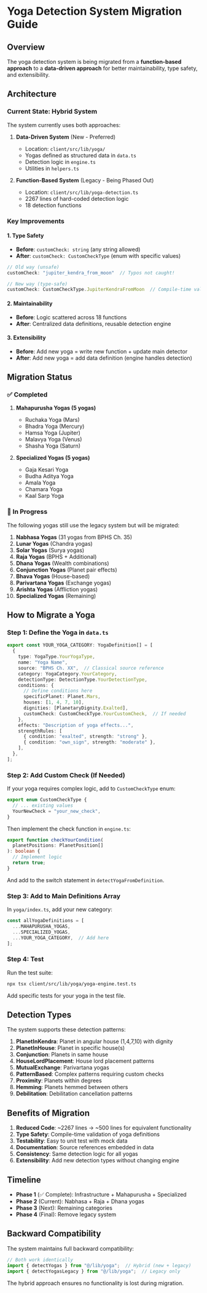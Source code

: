 # Yoga Detection System Migration Guide

## Overview

The yoga detection system is being migrated from a **function-based approach** to a **data-driven approach** for better maintainability, type safety, and extensibility.

## Architecture

### Current State: Hybrid System

The system currently uses both approaches:

1. **Data-Driven System** (New - Preferred)
   - Location: `client/src/lib/yoga/`
   - Yogas defined as structured data in `data.ts`
   - Detection logic in `engine.ts`
   - Utilities in `helpers.ts`

2. **Function-Based System** (Legacy - Being Phased Out)
   - Location: `client/src/lib/yoga-detection.ts`
   - 2267 lines of hard-coded detection logic
   - 18 detection functions

### Key Improvements

#### 1. Type Safety
- **Before**: `customCheck: string` (any string allowed)
- **After**: `customCheck: CustomCheckType` (enum with specific values)

```typescript
// Old way (unsafe)
customCheck: "jupiter_kendra_from_moon"  // Typos not caught!

// New way (type-safe)
customCheck: CustomCheckType.JupiterKendraFromMoon  // Compile-time validation
```

#### 2. Maintainability
- **Before**: Logic scattered across 18 functions
- **After**: Centralized data definitions, reusable detection engine

#### 3. Extensibility
- **Before**: Add new yoga = write new function + update main detector
- **After**: Add new yoga = add data definition (engine handles detection)

## Migration Status

### ✅ Completed

1. **Mahapurusha Yogas (5 yogas)**
   - Ruchaka Yoga (Mars)
   - Bhadra Yoga (Mercury)
   - Hamsa Yoga (Jupiter)
   - Malavya Yoga (Venus)
   - Shasha Yoga (Saturn)

2. **Specialized Yogas (5 yogas)**
   - Gaja Kesari Yoga
   - Budha Aditya Yoga
   - Amala Yoga
   - Chamara Yoga
   - Kaal Sarp Yoga

### 🔄 In Progress

The following yogas still use the legacy system but will be migrated:

1. **Nabhasa Yogas** (31 yogas from BPHS Ch. 35)
2. **Lunar Yogas** (Chandra yogas)
3. **Solar Yogas** (Surya yogas)
4. **Raja Yogas** (BPHS + Additional)
5. **Dhana Yogas** (Wealth combinations)
6. **Conjunction Yogas** (Planet pair effects)
7. **Bhava Yogas** (House-based)
8. **Parivartana Yogas** (Exchange yogas)
9. **Arishta Yogas** (Affliction yogas)
10. **Specialized Yogas** (Remaining)

## How to Migrate a Yoga

### Step 1: Define the Yoga in `data.ts`

```typescript
export const YOUR_YOGA_CATEGORY: YogaDefinition[] = [
  {
    type: YogaType.YourYogaType,
    name: "Yoga Name",
    source: "BPHS Ch. XX",  // Classical source reference
    category: YogaCategory.YourCategory,
    detectionType: DetectionType.YourDetectionType,
    conditions: {
      // Define conditions here
      specificPlanet: Planet.Mars,
      houses: [1, 4, 7, 10],
      dignities: [PlanetaryDignity.Exalted],
      customCheck: CustomCheckType.YourCustomCheck,  // If needed
    },
    effects: "Description of yoga effects...",
    strengthRules: [
      { condition: "exalted", strength: "strong" },
      { condition: "own_sign", strength: "moderate" },
    ],
  },
];
```

### Step 2: Add Custom Check (If Needed)

If your yoga requires complex logic, add to `CustomCheckType` enum:

```typescript
export enum CustomCheckType {
  // ... existing values
  YourNewCheck = "your_new_check",
}
```

Then implement the check function in `engine.ts`:

```typescript
export function checkYourCondition(
  planetPositions: PlanetPosition[]
): boolean {
  // Implement logic
  return true;
}
```

And add to the switch statement in `detectYogaFromDefinition`.

### Step 3: Add to Main Definitions Array

In `yoga/index.ts`, add your new category:

```typescript
const allYogaDefinitions = [
  ...MAHAPURUSHA_YOGAS,
  ...SPECIALIZED_YOGAS,
  ...YOUR_YOGA_CATEGORY,  // Add here
];
```

### Step 4: Test

Run the test suite:

```bash
npx tsx client/src/lib/yoga/yoga-engine.test.ts
```

Add specific tests for your yoga in the test file.

## Detection Types

The system supports these detection patterns:

1. **PlanetInKendra**: Planet in angular house (1,4,7,10) with dignity
2. **PlanetInHouse**: Planet in specific house(s)
3. **Conjunction**: Planets in same house
4. **HouseLordPlacement**: House lord placement patterns
5. **MutualExchange**: Parivartana yogas
6. **PatternBased**: Complex patterns requiring custom checks
7. **Proximity**: Planets within degrees
8. **Hemming**: Planets hemmed between others
9. **Debilitation**: Debilitation cancellation patterns

## Benefits of Migration

1. **Reduced Code**: ~2267 lines → ~500 lines for equivalent functionality
2. **Type Safety**: Compile-time validation of yoga definitions
3. **Testability**: Easy to unit test with mock data
4. **Documentation**: Source references embedded in data
5. **Consistency**: Same detection logic for all yogas
6. **Extensibility**: Add new detection types without changing engine

## Timeline

- **Phase 1** (✅ Complete): Infrastructure + Mahapurusha + Specialized
- **Phase 2** (Current): Nabhasa + Raja + Dhana yogas
- **Phase 3** (Next): Remaining categories
- **Phase 4** (Final): Remove legacy system

## Backward Compatibility

The system maintains full backward compatibility:

```typescript
// Both work identically
import { detectYogas } from "@/lib/yoga";  // Hybrid (new + legacy)
import { detectYogasLegacy } from "@/lib/yoga";  // Legacy only
```

The hybrid approach ensures no functionality is lost during migration.
